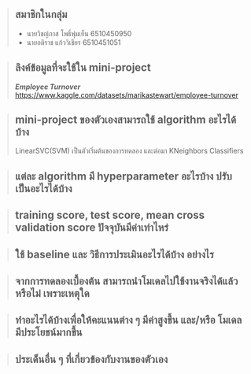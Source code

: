 >## สมาชิกในกลุ่ม 
>- นายวิชญ์ภาส โพธิ์พุ่มเย็น 6510450950<br>
>- นายอติราช แก้ววิเชียร 6510451051

>## ลิงค์ข้อมูลที่จะใช้ใน mini-project
>***Employee Turnover***<br>
>https://www.kaggle.com/datasets/marikastewart/employee-turnover

>## mini-project ของตัวเองสามารถใช้ algorithm อะไรได้บ้าง
>LinearSVC(SVM) เป็นตัวเริ่มต้นของการทดลอง และต่อมา KNeighbors Classifiers 

>## แต่ละ algorithm มี hyperparameter อะไรบ้าง ปรับเป็นอะไรได้บ้าง

>## training score, test score, mean cross validation score ปัจจุบันมีค่าเท่าไหร่

>## ใช้ baseline และ วิธีการประเมินอะไรได้บ้าง อย่างไร

>## จากการทดลองเบื้องต้น สามารถนำโมเดลไปใช้งานจริงได้แล้วหรือไม่ เพราะเหตุใด

>##  ทำอะไรได้บ้างเพื่อให้คะแนนต่าง ๆ มีค่าสูงขึ้น และ/หรือ โมเดลมีประโยชน์มากขึ้น

>## ประเด็นอื่น ๆ ที่เกี่ยวข้องกับงานของตัวเอง